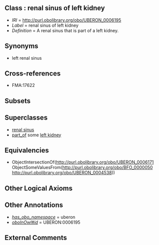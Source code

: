 
## Class : renal sinus of left kidney

 * *IRI* = http://purl.obolibrary.org/obo/UBERON_0006195
 * *Label* = renal sinus of left kidney
 * *Definition* = A renal sinus that is part of a left kidney.

## Synonyms

 * left renal sinus

## Cross-references

 * FMA:17622

## Subsets


## Superclasses

 * [renal sinus](../../UBERON/71/UBERON_0006171.md)
 * [part_of](../../BFO/50/BFO_0000050.md) some [left kidney](../../UBERON/38/UBERON_0004538.md)

## Equivalencies

 * ObjectIntersectionOf(<http://purl.obolibrary.org/obo/UBERON_0006171> ObjectSomeValuesFrom(<http://purl.obolibrary.org/obo/BFO_0000050> <http://purl.obolibrary.org/obo/UBERON_0004538>))

## Other Logical Axioms


## Other Annotations

 * *[has_obo_namespace](../../ce/oboInOwl#hasOBONamespace.md)* = uberon
 * *[oboInOwl#id](../../id/oboInOwl#id.md)* = UBERON:0006195

## External Comments

